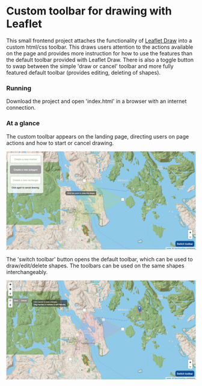 # Custom toolbar for drawing with Leaflet

This small frontend project attaches the  functionality of <a href="https://github.com/Leaflet/Leaflet.draw">Leaflet Draw</a> into a custom html/css toolbar. This draws users attention to the actions available on the page and provides more instruction for how to use the features than the default toolbar provided with Leaflet Draw. There is also a toggle button to swap between the simple 'draw or cancel' toolbar and more fully featured default toolbar (provides editing, deleting of shapes).

### Running

Download the project and open 'index.html' in a browser with an internet connection.

### At a glance

The custom toolbar appears on the landing page, directing users on page actions and how to start or cancel drawing.

![Custom Toolbar](images/custom-toolbar.png)

The 'switch toolbar' button opens the default toolbar, which can be used to draw/edit/delete shapes. The toolbars can be used on the same shapes interchangeably.

![Default Toolbar](images/default-toolbar.png)
